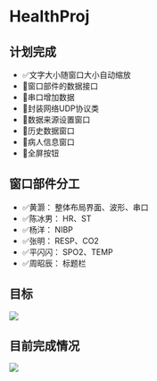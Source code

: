 # HealthProj

## 计划完成

 - :white_check_mark:文字大小随窗口大小自动缩放
 - :red_circle:窗口部件的数据接口
 - :red_circle:串口增加数据
 - :red_circle:封装网络UDP协议类
 - :red_circle:数据来源设置窗口
 - :red_circle:历史数据窗口
 - :red_circle:病人信息窗口
 - :red_circle:全屏按钮

## 窗口部件分工

 - :white_check_mark:黄灏：	整体布局界面、波形、串口
 - :white_check_mark:陈冰男：	HR、ST
 - :white_check_mark:杨洋：	NIBP
 - :white_check_mark:张明：	RESP、CO2
 - :white_check_mark:平闪闪：	SPO2、TEMP
 - :white_check_mark:周昭辰：	标题栏

## 目标
![](https://cdn.jsdelivr.net/gh/huanghaozi/Storage4App@master/20200718/20200718115613b24d0116dee6d1759032094ced190ae5.jpg)

## 目前完成情况
![](https://cdn.jsdelivr.net/gh/huanghaozi/Storage4App@master/20200721/2020072109460980c6f4d7a2c4f87684ca4a44834445f5.jpg)

